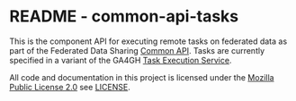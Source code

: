 # README - common-api-tasks

This is the component API for executing remote tasks on federated data as part of the Federated Data Sharing [Common API](https://github.com/federated-data-sharing/common-api). Tasks are currently specified in a variant of the GA4GH [Task Execution Service](https://github.com/ga4gh/task-execution-schemas).

All code and documentation in this project is licensed under the [Mozilla Public License 2.0](https://www.mozilla.org/en-US/MPL/2.0/) see [LICENSE](./LICENSE).
